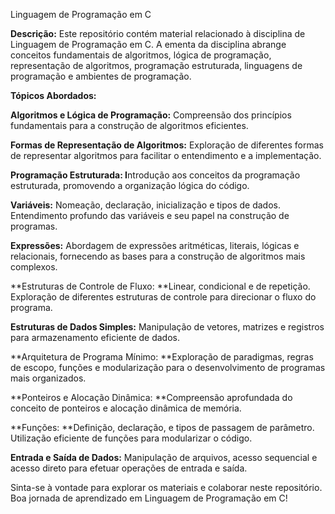 Linguagem de Programação em C


**Descrição:**
Este repositório contém material relacionado à disciplina de Linguagem de Programação em C. A ementa da disciplina abrange conceitos fundamentais de algoritmos, lógica de programação, representação de algoritmos, programação estruturada, linguagens de programação e ambientes de programação.

**Tópicos Abordados:**

**Algoritmos e Lógica de Programação:** Compreensão dos princípios fundamentais para a construção de algoritmos eficientes.

**Formas de Representação de Algoritmos:** Exploração de diferentes formas de representar algoritmos para facilitar o entendimento e a implementação.

**Programação Estruturada: I**ntrodução aos conceitos da programação estruturada, promovendo a organização lógica do código.

**Variáveis:** Nomeação, declaração, inicialização e tipos de dados. Entendimento profundo das variáveis e seu papel na construção de programas.

**Expressões:** Abordagem de expressões aritméticas, literais, lógicas e relacionais, fornecendo as bases para a construção de algoritmos mais complexos.

**Estruturas de Controle de Fluxo: **Linear, condicional e de repetição. Exploração de diferentes estruturas de controle para direcionar o fluxo do programa.

**Estruturas de Dados Simples:** Manipulação de vetores, matrizes e registros para armazenamento eficiente de dados.

**Arquitetura de Programa Mínimo: **Exploração de paradigmas, regras de escopo, funções e modularização para o desenvolvimento de programas mais organizados.

**Ponteiros e Alocação Dinâmica: **Compreensão aprofundada do conceito de ponteiros e alocação dinâmica de memória.

**Funções: **Definição, declaração, e tipos de passagem de parâmetro. Utilização eficiente de funções para modularizar o código.

**Entrada e Saída de Dados:** Manipulação de arquivos, acesso sequencial e acesso direto para efetuar operações de entrada e saída.


Sinta-se à vontade para explorar os materiais e colaborar neste repositório. Boa jornada de aprendizado em Linguagem de Programação em C!






